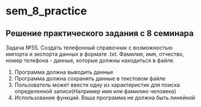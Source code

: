 # sem_8_practice
## Решение практического задания с 8 семинара

Задача №55.  Создать телефонный справочник с возможностью импорта
и экспорта данных в формате .txt.
Фамилия, имя, отчество, номер телефона - данные,
которые должны находиться в файле.

1. Программа должна выводить данные
2. Программа должна сохранять данные в текстовом файле
3. Пользователь может ввести одну из характеристик для
поиска определенной записи(Например имя или фамилию человека)
4. Использование функций. Ваша программа не должна быть линейной